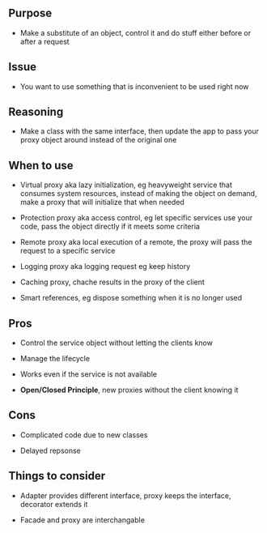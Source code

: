 ## Purpose

* Make a substitute of an object, control it and do stuff either before or after a request

## Issue

* You want to use something that is inconvenient to be used right now

## Reasoning

* Make a class with the same interface, then update the app to pass your proxy object around instead of the original one

## When to use

* Virtual proxy aka lazy initialization, eg heavyweight service that consumes system resources, instead of making the object on demand, make a proxy that will initialize that when needed

* Protection proxy aka access control, eg let specific services use your code, pass the object directly if it meets some criteria

* Remote proxy aka local execution of a remote, the proxy will pass the request to a specific service

* Logging proxy aka logging request eg keep history

* Caching proxy, chache results in the proxy of the client

* Smart references, eg dispose something when it is no longer used

## Pros

* Control the service object without letting the clients know

* Manage the lifecycle

* Works even if the service is not available

* __Open/Closed Principle__, new proxies without the client knowing it

## Cons

* Complicated code due to new classes

* Delayed repsonse

## Things to consider

* Adapter provides different interface, proxy keeps the interface, decorator extends it

* Facade and proxy are interchangable